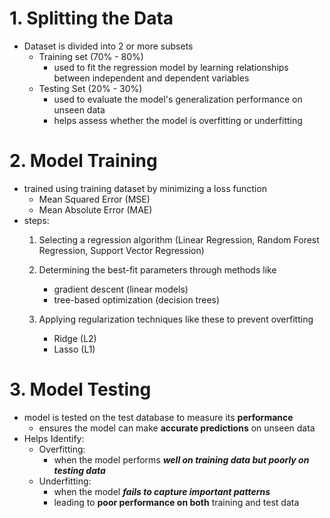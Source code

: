 # 1. Splitting the Data

- Dataset is divided into 2 or more subsets
	- Training set (70% - 80%)
		- used to fit the regression model by learning relationships between independent and dependent variables
	- Testing Set (20% - 30%)
		- used to evaluate the model's generalization performance on unseen data
		- helps assess whether the model is overfitting or underfitting
# 2. Model Training

- trained using training dataset by minimizing a loss function
	- Mean Squared Error (MSE)
	- Mean Absolute Error (MAE)
- steps:
	1. Selecting a regression algorithm (Linear Regression, Random Forest Regression, Support Vector Regression)
	2. Determining the best-fit parameters through methods like
		- gradient descent (linear models)
		- tree-based optimization (decision trees)

	3. Applying regularization techniques like these to prevent overfitting
		- Ridge (L2)
		- Lasso (L1)
# 3. Model Testing

- model is tested on the test database to measure its **performance**
	- ensures the model can make **accurate predictions** on unseen data
- Helps Identify:
	- Overfitting:
		- when the model performs ***well on training data but poorly on testing data***
	- Underfitting:
		- when the model ***fails to capture important patterns***
		- leading to **poor performance on both** training and test data